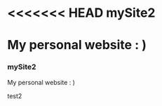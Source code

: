 <<<<<<< HEAD
mySite2
=======

My personal website : )
=======
### mySite2

My personal website : )

test2
